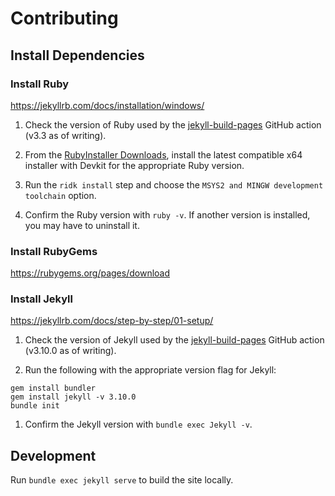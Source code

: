 # Contributing

## Install Dependencies

### Install Ruby

https://jekyllrb.com/docs/installation/windows/

1. Check the version of Ruby used by the [jekyll-build-pages](https://github.com/actions/jekyll-build-pages) GitHub action (v3.3 as of writing).

1. From the [RubyInstaller Downloads](https://rubyinstaller.org/downloads/), install the latest compatible x64 installer with Devkit for the appropriate Ruby version.

1. Run the `ridk install` step and choose the `MSYS2 and MINGW development toolchain` option.

1. Confirm the Ruby version with `ruby -v`. If another version is installed, you may have to uninstall it.

### Install RubyGems

https://rubygems.org/pages/download

### Install Jekyll

https://jekyllrb.com/docs/step-by-step/01-setup/

1. Check the version of Jekyll used by the [jekyll-build-pages](https://github.com/actions/jekyll-build-pages) GitHub action (v3.10.0 as of writing).

1. Run the following with the appropriate version flag for Jekyll:

```shell
gem install bundler
gem install jekyll -v 3.10.0
bundle init
```

1. Confirm the Jekyll version with `bundle exec Jekyll -v`.

## Development

Run `bundle exec jekyll serve` to build the site locally.
